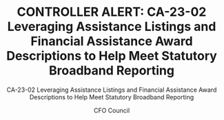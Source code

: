 ---
layout: resources-landing
author: CFO Council
type: Controller Alert
title: "CONTROLLER ALERT&#58; CA-23-02 Leveraging Assistance Listings and Financial Assistance Award Descriptions to Help Meet Statutory Broadband Reporting"
subtitle: "CA-23-02 Leveraging Assistance Listings and Financial Assistance Award Descriptions to Help Meet Statutory Broadband Reporting"
doc-link: ../assets/files/CA-23-02 Broadband Reporting.pdf
filters: financial-assistance controller-alerts
---